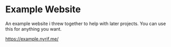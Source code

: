 # Example Website
An example website i threw together to help with later projects.
You can use this for anything you want.

https://example.nyrif.me/
